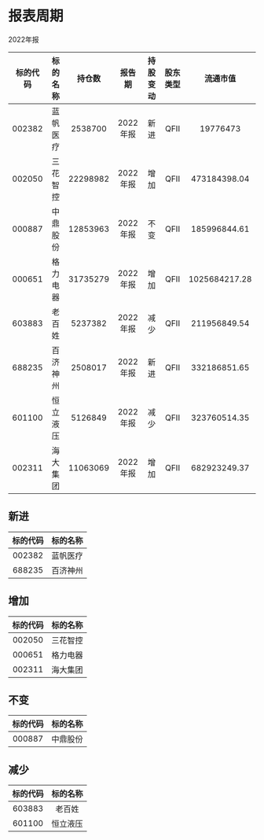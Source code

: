 # 报表周期 

2022年报

| 标的代码 | 标的名称 | 持仓数 | 报告期 | 持股变动 | 股东类型 | 流通市值 |
|:--:|:--:|:--:|:--:|:--:|:--:|:--:|
|002382|蓝帆医疗|2538700|2022年报|新进|QFII|19776473|
|002050|三花智控|22298982|2022年报|增加|QFII|473184398.04|
|000887|中鼎股份|12853963|2022年报|不变|QFII|185996844.61|
|000651|格力电器|31735279|2022年报|增加|QFII|1025684217.28|
|603883|老百姓|5237382|2022年报|减少|QFII|211956849.54|
|688235|百济神州|2508017|2022年报|新进|QFII|332186851.65|
|601100|恒立液压|5126849|2022年报|减少|QFII|323760514.35|
|002311|海大集团|11063069|2022年报|增加|QFII|682923249.37|


## 新进 

| 标的代码 | 标的名称 |
|:--:|:--:|
|002382|蓝帆医疗|
|688235|百济神州|


## 增加 

| 标的代码 | 标的名称 |
|:--:|:--:|
|002050|三花智控|
|000651|格力电器|
|002311|海大集团|


## 不变 

| 标的代码 | 标的名称 |
|:--:|:--:|
|000887|中鼎股份|


## 减少 

| 标的代码 | 标的名称 |
|:--:|:--:|
|603883|老百姓|
|601100|恒立液压|

